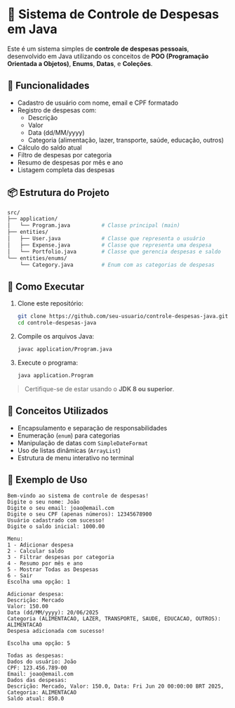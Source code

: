 # 💸 Sistema de Controle de Despesas em Java

Este é um sistema simples de **controle de despesas pessoais**, desenvolvido em Java utilizando os conceitos de **POO (Programação Orientada a Objetos)**, **Enums**, **Datas**, e **Coleções**.

## 🧾 Funcionalidades

- Cadastro de usuário com nome, email e CPF formatado
- Registro de despesas com:
  - Descrição
  - Valor
  - Data (dd/MM/yyyy)
  - Categoria (alimentação, lazer, transporte, saúde, educação, outros)
- Cálculo do saldo atual
- Filtro de despesas por categoria
- Resumo de despesas por mês e ano
- Listagem completa das despesas

## 📦 Estrutura do Projeto

```bash
src/
├── application/
│   └── Program.java          # Classe principal (main)
├── entities/
│   ├── User.java             # Classe que representa o usuário
│   ├── Expense.java          # Classe que representa uma despesa
│   └── Portfolio.java        # Classe que gerencia despesas e saldo
└── entities/enums/
    └── Category.java         # Enum com as categorias de despesas
```

## 🚀 Como Executar

1. Clone este repositório:
   ```bash
   git clone https://github.com/seu-usuario/controle-despesas-java.git
   cd controle-despesas-java
   ```

2. Compile os arquivos Java:
   ```bash
   javac application/Program.java
   ```

3. Execute o programa:
   ```bash
   java application.Program
   ```

> Certifique-se de estar usando o **JDK 8 ou superior**.

## 🧠 Conceitos Utilizados

- Encapsulamento e separação de responsabilidades
- Enumeração (`enum`) para categorias
- Manipulação de datas com `SimpleDateFormat`
- Uso de listas dinâmicas (`ArrayList`)
- Estrutura de menu interativo no terminal

## 📌 Exemplo de Uso

```
Bem-vindo ao sistema de controle de despesas!
Digite o seu nome: João
Digite o seu email: joao@email.com
Digite o seu CPF (apenas números): 12345678900
Usuário cadastrado com sucesso!
Digite o saldo inicial: 1000.00

Menu:
1 - Adicionar despesa
2 - Calcular saldo
3 - Filtrar despesas por categoria
4 - Resumo por mês e ano
5 - Mostrar Todas as Despesas
6 - Sair
Escolha uma opção: 1

Adicionar despesa:
Descrição: Mercado
Valor: 150.00
Data (dd/MM/yyyy): 20/06/2025
Categoria (ALIMENTACAO, LAZER, TRANSPORTE, SAUDE, EDUCACAO, OUTROS): ALIMENTACAO
Despesa adicionada com sucesso!

Escolha uma opção: 5

Todas as despesas:
Dados do usuário: João
CPF: 123.456.789-00
Email: joao@email.com
Dados das despesas:
Descrição: Mercado, Valor: 150.0, Data: Fri Jun 20 00:00:00 BRT 2025, Categoria: ALIMENTACAO
Saldo atual: 850.0
```
